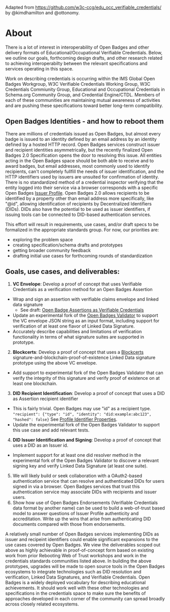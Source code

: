 Adapted from https://github.com/w3c-ccg/edu_occ_verifiable_credentials/ by @kimdhamilton and @ottonomy.

# About
There is a lot of interest in interoperability of Open Badges and other delivery formats of Educational/Occupational Verifiable Credentials. Below, we outline our goals, forthcoming design drafts, and other research related to achieving interoperabilty between the relevant specifications and services operating in this space.

Work on describing credentials is occurring within the IMS Global Open Badges Workgroup, W3C Verifiable Credentials Working Group, W3C Credentials Commiunity Group, Educational and Occupational Credentials in Schema.org Community Group, and Credential Engine/CTDL. Members of each of these communities are maintaining mutual awareness of activities and are pushing these specifications toward better long-term compatibility.

## Open Badges Identities - and how to reboot them
There are millions of credentials issued as Open Badges, but almost every badge is issued to an identity defined by an email address by an identity defined by a hosted HTTP record. Open Badges services construct issuer and recipient identities asymmetrically, but the recently finalized Open Badges 2.0 Specification opens the door to resolving this issue. All entities acting in the Open Badges space should be both able to receive and to award badges, but email addresses, most commonly used to identify recipients, can't completely fullfill the needs of issuer identification, and the HTTP identifiers used by issuers are unsuited for confirmation of identity. There is no standardized method of a credential inspector verifying that the entity logged into their service via a browser corresponds with a specific Open Badges [Issuer Profile](https://openbadgespec.org/#Profile). Open Badges 2.0 allows recipients to be identified by a property other than email address more specifically, like "@id", allowing identification of recipients by Decentralized Identifiers (DIDs). DIDs also have the potential to be used as issuer identifiers, if issuing tools can be connected to DID-based authentication services. 

This effort will result in requirements, use cases, and/or draft specs to be formalized in the appropriate standards group. For now, our priorities are:
- exploring the problem space
- creating specification/schema drafts and prototypes
- getting broader community feedback
- drafting initial use cases for forthcoming rounds of standardization

## Goals, use cases, and deliverables:
1. **VC Envelope**: Develop a proof of concept that uses Verifiable Credentials as a verification method for an Open Badges Assertion
  - Wrap and sign an assertion with verifiable claims envelope and linked data signature
    - See draft: [Open Badge Assertions as Verifiable Credentials](../draft-documents/open-badges-are-verifiable-credentials)
  - Update an experimental fork of the [Open Badges Validator](https://github.com/IMSGlobal/openbadges-validator-core) to support the VC envelope JSON string as an input format, including support for verification of at least one flavor of Linked Data Signature.
  - Accurately describe capabilities and limitations of verification functionality in terms of what signature suites are supported in prototype.
2. **Blockcerts**: Develop a proof of concept that uses a [Blockcerts](https://www.blockcerts.org/) signature-and-blockchain-proof-of-existence Linked Data signature prototype using the above VC envelope. 
  - Add support to experimental fork of the Open Badges Validator that can verify the integrity of this signature and verify proof of existence on at least one blockchain.
3. **DID Recipient Identification**: Develop a proof of concept that uses a DID as Assertion recipient identifier
  - This is fairly trivial. Open Badges may use "id" as a recipient type. `"recipient": {"type": "id", "identity": "did:example:abc123", "hashed": false}` See [Profile Identifier Properties](https://www.imsglobal.org/sites/default/files/Badges/OBv2p0/index.html#ProfileIdentifierProperties).
  - Update the experimental fork of the Open Badges Validator to support this use case and add relevant tests. 
4. **DID Issuer Identification and Signing**: Develop a proof of concept that uses a DID as an Issuer id.
  - Implement support for at least one did resolver method in the experimental fork of the Open Badges Validator to discover a relevant signing key and verify Linked Data Signature (at least one suite). 
5. We will likely build or seek collaboration with a OAuth2-based authentication service that can resolve and authenticated DIDs for users signed in via a browser. Open Badges services that trust this authentication service may associate DIDs with recipients and issuer users. 
6. Show how use of Open Badges Endorsements (Verifiable Credentials data format by another name) can be used to build a web-of-trust based model to answer questions of Issuer Profile authenticity and accreditation. Write up the wins that arise from authenticating DID documents compared with those from endorsements.

A relatively small number of Open Badges services implementing DIDs as issuer and recipeint identifiers could enable significant expansions to the use cases covered by Open Badges. We view the deliverables scoped out above as highly achievable in proof-of-concept form based on existing work from prior Rebooting Web of Trust workshops and work in the credentials standards communities listed above. In building the above prototypes, upgrades will be made to open source tools in the Open Badges ecosystems to integrate technologies such as DID resolution and verification, Linked Data Signatures, and Verifiable Credentials. Open Badges is a widely deployed vocabulary for describing educational achievements. It should work well with these other technologies and specifications in the credentials space to make sure the benefits of approaches developed in each corner of the community can spread broadly across closely related ecosystems.
